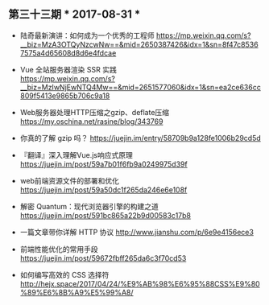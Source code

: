 ## 第三十三期 * 2017-08-31 *

- 陆奇最新演讲：如何成为一个优秀的工程师
https://mp.weixin.qq.com/s?__biz=MzA3OTQyNzcwNw==&mid=2650387426&idx=1&sn=8f47c85367575a4d65608d8d6e4fdcae

- Vue 全站服务器渲染 SSR 实践  
https://mp.weixin.qq.com/s?__biz=MzIwNjEwNTQ4Mw==&mid=2651577060&idx=1&sn=ea2ce636cc809f5413e9865b706c9a18

- Web服务器处理HTTP压缩之gzip、deflate压缩
https://my.oschina.net/rasine/blog/343769

- 你真的了解 gzip 吗？
https://juejin.im/entry/58709b9a128fe1006b29cd5d

- 『翻译』深入理解Vue.js响应式原理
https://juejin.im/post/59a7b01f6fb9a0249975d39f

- web前端资源文件的部署和优化
https://juejin.im/post/59a50dc1f265da246e6e108f

- 解密 Quantum：现代浏览器引擎的构建之道
https://juejin.im/post/591bc865a22b9d00583c17b8

- 一篇文章带你详解 HTTP 协议
http://www.jianshu.com/p/6e9e4156ece3

- 前端性能优化的常用手段
https://juejin.im/post/59672fbff265da6c3f70cd53

- 如何编写高效的 CSS 选择符
http://hejx.space/2017/04/24/%E9%AB%98%E6%95%88CSS%E9%80%89%E6%8B%A9%E5%99%A8/



